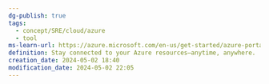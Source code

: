 ```yaml
---
dg-publish: true
tags:
  - concept/SRE/cloud/azure
  - tool
ms-learn-url: https://azure.microsoft.com/en-us/get-started/azure-portal/mobile-app/
definition: Stay connected to your Azure resources—anytime, anywhere.
creation_date: 2024-05-02 18:40
modification_date: 2024-05-02 22:05
---
```

